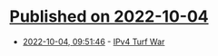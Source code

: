 # [Published on 2022-10-04](index.md)

* [2022-10-04, 09:51:46](https://lobste.rs/s/hpaukh/ipv4_turf_war) - [IPv4 Turf War](https://ipv4.games/)
